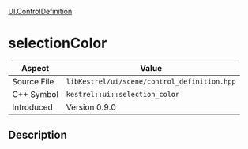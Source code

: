 [UI.ControlDefinition](index.md)
# selectionColor
| Aspect | Value |
| --- | --- |
| Source File | `libKestrel/ui/scene/control_definition.hpp` |
| C++ Symbol | `kestrel::ui::selection_color` |
| Introduced | Version 0.9.0 |
## Description
